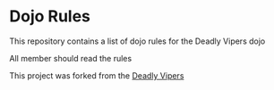 Dojo Rules
==========

This repository contains a list of dojo rules for the Deadly Vipers dojo

All member should read the rules

This project was forked from the [Deadly Vipers](https://github.com/deadlyvipers)

